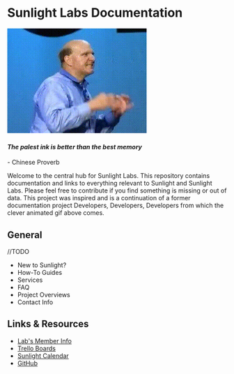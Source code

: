 # Sunlight Labs Documentation

[![This is for developers](assets/developers-developers-developers.gif)](https://www.youtube.com/watch?v=Vhh_GeBPOhs)

#### _The palest ink is better than the best memory_ 

\- Chinese Proverb    

Welcome to the central hub for Sunlight Labs. This repository contains documentation and links to everything relevant to Sunlight and Sunlight Labs. Please feel free to contribute if you find something is missing or out of data. This project was inspired and is a continuation of a former documentation project Developers, Developers, Developers from which the clever animated gif above comes.

## General

//TODO

- New to Sunlight?
- How-To Guides
- Services
- FAQ
- Project Overviews
- Contact Info

## Links & Resources

- [Lab's Member Info](https://gitlab.sunlightlabs.com/labs/sunlightlabs-docs/tree/master/whoiswho/)
- [Trello Boards](https://trello.com/sunlightlabs)
- [Sunlight Calendar](https://calendar.google.com/calendar/embed?src=sunlightfoundation%40gmail.com&ctz=America/New_York)
- [GitHub](https://github.com/sunlightlabs)
